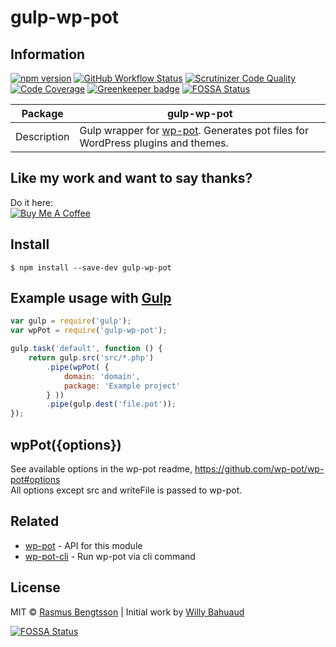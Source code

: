 # gulp-wp-pot

## Information

[![npm version](https://badge.fury.io/js/gulp-wp-pot.svg)](https://www.npmjs.com/package/gulp-wp-pot) [![GitHub Workflow Status](https://img.shields.io/github/workflow/status/wp-pot/gulp-wp-pot/Node%20CI/master)](https://github.com/wp-pot/gulp-wp-pot/actions) [![Scrutinizer Code Quality](https://scrutinizer-ci.com/g/wp-pot/gulp-wp-pot/badges/quality-score.png?b=master)](https://scrutinizer-ci.com/g/wp-pot/gulp-wp-pot/?branch=master) [![Code Coverage](https://scrutinizer-ci.com/g/wp-pot/gulp-wp-pot/badges/coverage.png?b=master)](https://scrutinizer-ci.com/g/wp-pot/gulp-wp-pot/?branch=master) [![Greenkeeper badge](https://badges.greenkeeper.io/wp-pot/gulp-wp-pot.svg)](https://greenkeeper.io/)
[![FOSSA Status](https://app.fossa.io/api/projects/git%2Bgithub.com%2Fwp-pot%2Fgulp-wp-pot.svg?type=shield)](https://app.fossa.io/projects/git%2Bgithub.com%2Fwp-pot%2Fgulp-wp-pot?ref=badge_shield)

| Package     | gulp-wp-pot                                          |
| ----------- | ---------------------------------------------------- |
| Description | Gulp wrapper for [wp-pot](https://github.com/wp-pot/wp-pot). Generates pot files for WordPress plugins and themes. |

## Like my work and want to say thanks?
Do it here:  
<a href="https://www.buymeacoffee.com/rasmus" target="_blank"><img src="https://www.buymeacoffee.com/assets/img/custom_images/orange_img.png" alt="Buy Me A Coffee" style="height: auto !important;width: auto !important;" ></a>

## Install

```
$ npm install --save-dev gulp-wp-pot
```


## Example usage with [Gulp](http://github.com/gulpjs/gulp)

```js
var gulp = require('gulp');
var wpPot = require('gulp-wp-pot');

gulp.task('default', function () {
    return gulp.src('src/*.php')
        .pipe(wpPot( {
            domain: 'domain',
            package: 'Example project'
        } ))
        .pipe(gulp.dest('file.pot'));
});
```


## wpPot({options})
See available options in the wp-pot readme, https://github.com/wp-pot/wp-pot#options  
All options except src and writeFile is passed to wp-pot.

## Related
- [wp-pot](https://github.com/wp-pot/wp-pot) - API for this module
- [wp-pot-cli](https://github.com/wp-pot/wp-pot-cli) - Run wp-pot via cli command

## License

MIT © [Rasmus Bengtsson](https://github.com/rasmusbe) | Initial work by [Willy Bahuaud](https://github.com/willybahuaud)


[![FOSSA Status](https://app.fossa.io/api/projects/git%2Bgithub.com%2Fwp-pot%2Fgulp-wp-pot.svg?type=large)](https://app.fossa.io/projects/git%2Bgithub.com%2Fwp-pot%2Fgulp-wp-pot?ref=badge_large)